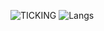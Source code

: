 
![TICKING](https://github-readme-stats.vercel.app/api?username=TICKING&card_width=495&show_icons=true&theme=dracula)
![Langs](https://github-readme-stats.vercel.app/api/top-langs/?username=TICKING&card_width=445&layout=compact&theme=dracula)
 
